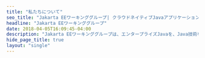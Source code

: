 ```yaml
---
title: "私たちについて"
seo_title: "Jakarta EEワーキンググループ| クラウドネイティブJavaアプリケーションの未来"
headline: "Jakarta EEワーキンググループ"
date: 2018-04-05T16:09:45-04:00
description: "Jakarta EEワーキンググループは、エンタープライズJavaを、Java技術を用いたオープンソースクラウドネイティブアプリケーション開発の未来形であるJakarta EEとして進化させています。"
hide_page_title: true
layout: "single"
---
```

